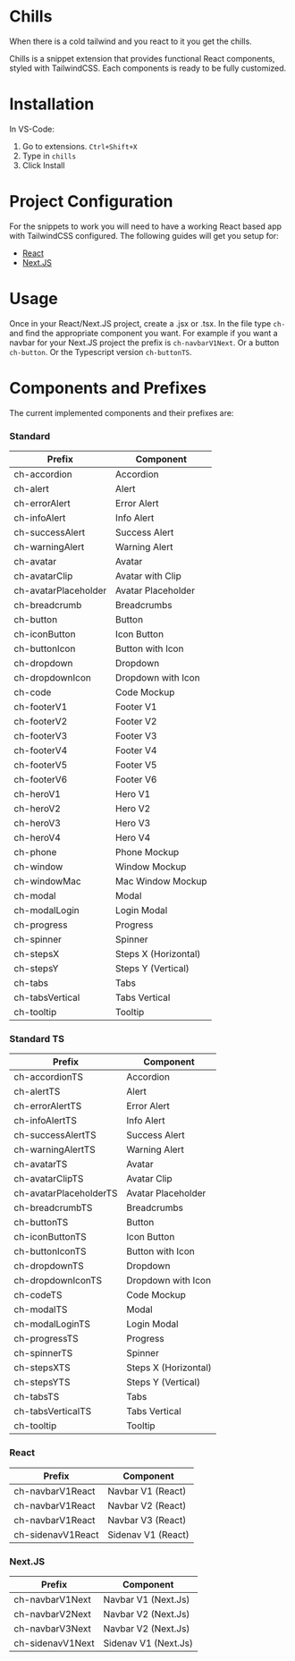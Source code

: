 # Chills

When there is a cold tailwind and you react to it you get the chills.

Chills is a snippet extension that provides functional React components, styled with TailwindCSS. Each components is ready to be fully customized.

# Installation

In VS-Code:

1. Go to extensions. `Ctrl+Shift+X`
2. Type in `chills`
3. Click Install

# Project Configuration

For the snippets to work you will need to have a working React based app with TailwindCSS configured. The following guides will get you setup for:

- [React](https://tailwindcss.com/docs/guides/create-react-app)
- [Next.JS](https://tailwindcss.com/docs/guides/nextjs)

# Usage

Once in your React/Next.JS project, create a .jsx or .tsx. In the file type `ch-` and find the appropriate component you want. For example if you want a navbar for your Next.JS project the prefix is `ch-navbarV1Next`. Or a button `ch-button`. Or the Typescript version `ch-buttonTS`.

# Components and Prefixes

The current implemented components and their prefixes are:

### Standard

| Prefix               | Component            |
| -------------------- | -------------------- |
| ch-accordion         | Accordion            |
| ch-alert             | Alert                |
| ch-errorAlert        | Error Alert          |
| ch-infoAlert         | Info Alert           |
| ch-successAlert      | Success Alert        |
| ch-warningAlert      | Warning Alert        |
| ch-avatar            | Avatar               |
| ch-avatarClip        | Avatar with Clip     |
| ch-avatarPlaceholder | Avatar Placeholder   |
| ch-breadcrumb        | Breadcrumbs          |
| ch-button            | Button               |
| ch-iconButton        | Icon Button          |
| ch-buttonIcon        | Button with Icon     |
| ch-dropdown          | Dropdown             |
| ch-dropdownIcon      | Dropdown with Icon   |
| ch-code              | Code Mockup          |
| ch-footerV1          | Footer V1            |
| ch-footerV2          | Footer V2            |
| ch-footerV3          | Footer V3            |
| ch-footerV4          | Footer V4            |
| ch-footerV5          | Footer V5            |
| ch-footerV6          | Footer V6            |
| ch-heroV1            | Hero V1              |
| ch-heroV2            | Hero V2              |
| ch-heroV3            | Hero V3              |
| ch-heroV4            | Hero V4              |
| ch-phone             | Phone Mockup         |
| ch-window            | Window Mockup        |
| ch-windowMac         | Mac Window Mockup    |
| ch-modal             | Modal                |
| ch-modalLogin        | Login Modal          |
| ch-progress          | Progress             |
| ch-spinner           | Spinner              |
| ch-stepsX            | Steps X (Horizontal) |
| ch-stepsY            | Steps Y (Vertical)   |
| ch-tabs              | Tabs                 |
| ch-tabsVertical      | Tabs Vertical        |
| ch-tooltip           | Tooltip              |

### Standard TS

| Prefix                 | Component            |
| ---------------------- | -------------------- |
| ch-accordionTS         | Accordion            |
| ch-alertTS             | Alert                |
| ch-errorAlertTS        | Error Alert          |
| ch-infoAlertTS         | Info Alert           |
| ch-successAlertTS      | Success Alert        |
| ch-warningAlertTS      | Warning Alert        |
| ch-avatarTS            | Avatar               |
| ch-avatarClipTS        | Avatar Clip          |
| ch-avatarPlaceholderTS | Avatar Placeholder   |
| ch-breadcrumbTS        | Breadcrumbs          |
| ch-buttonTS            | Button               |
| ch-iconButtonTS        | Icon Button          |
| ch-buttonIconTS        | Button with Icon     |
| ch-dropdownTS          | Dropdown             |
| ch-dropdownIconTS      | Dropdown with Icon   |
| ch-codeTS              | Code Mockup          |
| ch-modalTS             | Modal                |
| ch-modalLoginTS        | Login Modal          |
| ch-progressTS          | Progress             |
| ch-spinnerTS           | Spinner              |
| ch-stepsXTS            | Steps X (Horizontal) |
| ch-stepsYTS            | Steps Y (Vertical)   |
| ch-tabsTS              | Tabs                 |
| ch-tabsVerticalTS      | Tabs Vertical        |
| ch-tooltip             | Tooltip              |

### React

| Prefix            | Component          |
| ----------------- | ------------------ |
| ch-navbarV1React  | Navbar V1 (React)  |
| ch-navbarV1React  | Navbar V2 (React)  |
| ch-navbarV1React  | Navbar V3 (React)  |
| ch-sidenavV1React | Sidenav V1 (React) |

### Next.JS

| Prefix           | Component            |
| ---------------- | -------------------- |
| ch-navbarV1Next  | Navbar V1 (Next.Js)  |
| ch-navbarV2Next  | Navbar V2 (Next.Js)  |
| ch-navbarV3Next  | Navbar V2 (Next.Js)  |
| ch-sidenavV1Next | Sidenav V1 (Next.Js) |
